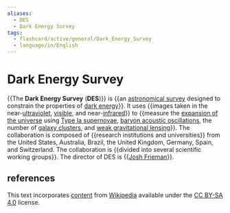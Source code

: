 ```yaml
---
aliases:
  - DES
  - Dark Energy Survey
tags:
  - flashcard/active/general/Dark_Energy_Survey
  - language/in/English
---
```


# Dark Energy Survey

{{The __Dark Energy Survey__ (__DES__)}} is {{an [astronomical survey](astronomical%20survey.md) designed to constrain the properties of [dark energy](dark%20energy.md)}}. It uses {{images taken in the near-[ultraviolet](ultraviolet.md), [visible](visible%20spectrum.md), and near-[infrared](infrared.md)}} to {{measure the [expansion of the universe](expansion%20of%20the%20universe.md) using [Type Ia supernovae](Type%20Ia%20supernova.md), [baryon acoustic oscillations](baryon%20acoustic%20oscillations.md), the number of [galaxy clusters](galaxy%20groups%20and%20clusters.md), and [weak gravitational lensing](weak%20gravitational%20lensing.md)}}. The collaboration is composed of {{research institutions and universities}} from the United States, Australia, Brazil, the United Kingdom, Germany, Spain, and Switzerland. The collaboration is {{divided into several scientific working groups}}. The director of DES is {{[Josh Frieman](Joshua%20A.%20Frieman.md)}}. <!--SR:!2024-08-29,17,290!2024-10-20,54,310!2024-10-09,43,290!2024-09-14,26,250!2024-08-29,17,290!2024-10-06,40,290!2024-10-07,44,290-->

## references

This text incorporates [content](https://en.wikipedia.org/wiki/Dark_Energy_Survey) from [Wikipedia](Wikipedia.md) available under the [CC BY-SA 4.0](https://creativecommons.org/licenses/by-sa/4.0/) license.
